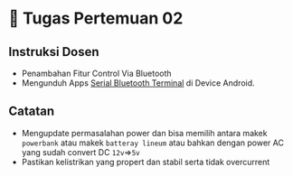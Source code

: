 # 📝 Tugas Pertemuan 02

## Instruksi Dosen
- Penambahan Fitur Control Via Bluetooth
- Mengunduh Apps [Serial Bluetooth Terminal](https://play.google.com/store/apps/details?id=de.kai_morich.serial_bluetooth_terminal&pcampaign) di Device Android.

## Catatan
- Mengupdate permasalahan power dan bisa memilih antara makek `powerbank` atau makek `batteray lineum` atau bahkan dengan power AC yang sudah convert DC `12v`=>`5v` 
- Pastikan kelistrikan yang propert dan stabil serta tidak overcurrent